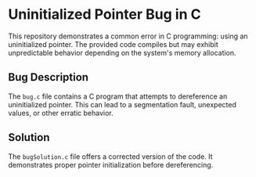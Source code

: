 # Uninitialized Pointer Bug in C
This repository demonstrates a common error in C programming: using an uninitialized pointer.  The provided code compiles but may exhibit unpredictable behavior depending on the system's memory allocation.

## Bug Description
The `bug.c` file contains a C program that attempts to dereference an uninitialized pointer. This can lead to a segmentation fault, unexpected values, or other erratic behavior.

## Solution
The `bugSolution.c` file offers a corrected version of the code.  It demonstrates proper pointer initialization before dereferencing.